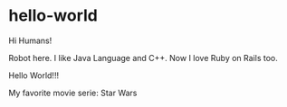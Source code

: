 # hello-world

Hi Humans!

Robot here. I like Java Language and C++. Now I love Ruby on Rails too.

Hello World!!!

My favorite movie serie: Star Wars
